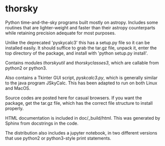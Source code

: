 # thorsky
Python time-and-the-sky programs built mostly on astropy.  Includes some routines that are lighter-weight and faster than their astropy counterparts while retaining precision adequate for most purposes.

Unlike the deprecated 'pyskycalc3' this has a setup.py file so it can be installed easily. It should suffice to grab the tar.gz file, unpack it, enter the top directory of the package, and install with 'python setup.py install'.

Contains modules *thorskyutil* and *thorskyclasses3*, which are callable from python2 or python3.  

Also contains a Tkinter GUI script, *pyskcalc3.py*, which is generally similar to the java program JSkyCalc.  This has been adapted to run on both Linux and MacOS.

Source codes are posted here for casual browsers.  If you want the package, get the tar.gz file, which has the correct file structure to install properly.

HTML documentation is included in doc/\_build/html. This was generated by Sphinx from docstrings in the code.

The distribution also includes a jupyter notebook, in two different versions that use python2 or python3-style print statements.


